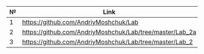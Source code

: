 № | Link
--|-------------------------------------------------------
1 | https://github.com/AndriyMoshchuk/Lab
2 | https://github.com/AndriyMoshchuk/Lab/tree/master/Lab_2a
3 | https://github.com/AndriyMoshchuk/Lab/tree/master/Lab_2
